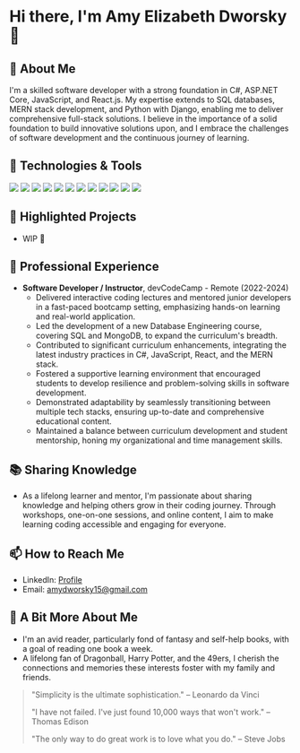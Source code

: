 # Hi there, I'm Amy Elizabeth Dworsky 👋

## 🚀 About Me
I'm a skilled software developer with a strong foundation in C#, ASP.NET Core, JavaScript, and React.js. My expertise extends to SQL databases, MERN stack development, and Python with Django, enabling me to deliver comprehensive full-stack solutions. I believe in the importance of a solid foundation to build innovative solutions upon, and I embrace the challenges of software development and the continuous journey of learning.

## 🔧 Technologies & Tools
![](https://img.shields.io/badge/Code-C%23-informational?style=flat&logo=c-sharp&logoColor=white&color=2bbc8a)
![](https://img.shields.io/badge/Framework-ASP.NET_Core-informational?style=flat&logo=.net&logoColor=white&color=2bbc8a)
![](https://img.shields.io/badge/Frontend-JavaScript-informational?style=flat&logo=javascript&logoColor=white&color=2bbc8a)
![](https://img.shields.io/badge/Library-React.js-informational?style=flat&logo=react&logoColor=white&color=2bbc8a)
![](https://img.shields.io/badge/Tools-Git-informational?style=flat&logo=git&logoColor=white&color=2bbc8a)
![](https://img.shields.io/badge/Editor-VS_Code-informational?style=flat&logo=visual-studio-code&logoColor=white&color=2bbc8a)
![](https://img.shields.io/badge/Database-SQL-informational?style=flat&logo=mysql&logoColor=white&color=2bbc8a)
![](https://img.shields.io/badge/Database-MongoDB-informational?style=flat&logo=mongodb&logoColor=white&color=2bbc8a)
![](https://img.shields.io/badge/Backend-Express.js-informational?style=flat&logo=express&logoColor=white&color=2bbc8a)
![](https://img.shields.io/badge/Runtime-Node.js-informational?style=flat&logo=node.js&logoColor=white&color=2bbc8a)
![](https://img.shields.io/badge/Code-Python-informational?style=flat&logo=python&logoColor=white&color=2bbc8a)
![](https://img.shields.io/badge/Framework-Django-informational?style=flat&logo=django&logoColor=white&color=2bbc8a)

## 🌟 Highlighted Projects
- WIP 🔨

## 💼 Professional Experience
- **Software Developer / Instructor**, devCodeCamp - Remote (2022-2024)
  - Delivered interactive coding lectures and mentored junior developers in a fast-paced bootcamp setting, emphasizing hands-on learning and real-world application.
  - Led the development of a new Database Engineering course, covering SQL and MongoDB, to expand the curriculum's breadth.
  - Contributed to significant curriculum enhancements, integrating the latest industry practices in C#, JavaScript, React, and the MERN stack.
  - Fostered a supportive learning environment that encouraged students to develop resilience and problem-solving skills in software development.
  - Demonstrated adaptability by seamlessly transitioning between multiple tech stacks, ensuring up-to-date and comprehensive educational content.
  - Maintained a balance between curriculum development and student mentorship, honing my organizational and time management skills.

## 📚 Sharing Knowledge
- As a lifelong learner and mentor, I'm passionate about sharing knowledge and helping others grow in their coding journey. Through workshops, one-on-one sessions, and online content, I aim to make learning coding accessible and engaging for everyone.

## 📫 How to Reach Me
- LinkedIn: [Profile](https://www.linkedin.com/in/amy-elizabeth-dworsky/)
- Email: amydworsky15@gmail.com

## 📖 A Bit More About Me
- I'm an avid reader, particularly fond of fantasy and self-help books, with a goal of reading one book a week.
- A lifelong fan of Dragonball, Harry Potter, and the 49ers, I cherish the connections and memories these interests foster with my family and friends.

> "Simplicity is the ultimate sophistication." – Leonardo da Vinci
>
> "I have not failed. I've just found 10,000 ways that won't work." – Thomas Edison
>
> "The only way to do great work is to love what you do." – Steve Jobs

<!--
**LizzieDworsky/LizzieDworsky** is a ✨ _special_ ✨ repository because its `README.md` (this file) appears on your GitHub profile.

Here are some ideas to get you started:

- 🔭 I’m currently working on ...
- 🌱 I’m currently learning ...
- 👯 I’m looking to collaborate on ...
- 🤔 I’m looking for help with ...
- 💬 Ask me about ...
- 📫 How to reach me: ...
- 😄 Pronouns: ...
- ⚡ Fun fact: ...
-->
